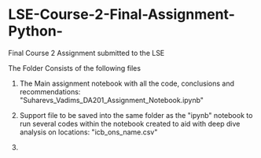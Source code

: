 # LSE-Course-2-Final-Assignment-Python-
Final Course 2 Assignment submitted to the LSE

The Folder Consists of the following files

1. The Main assignment notebook with all the code, conclusions and recommendations:
"Suharevs_Vadims_DA201_Assignment_Notebook.ipynb"

2. Support file to be saved into the same folder as the "ipynb" notebook to run several codes within the notebook created to aid with deep dive analysis on locations:
"icb_ons_name.csv"

3. 
